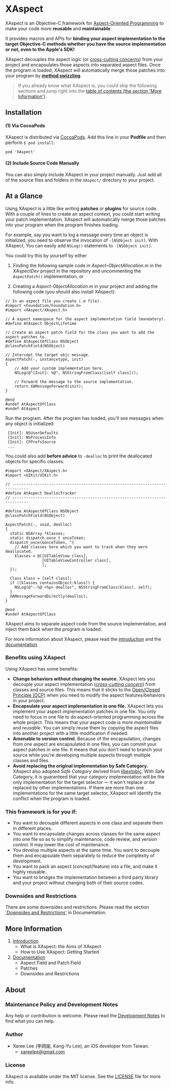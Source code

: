 # XAspect

XAspect is an Objective-C framework for [Aspect-Oriented Programming] to make your code more **reusable** and **maintainable**.

It provides macros and APIs for **binding your aspect implementation to the target Objective-C methods whether you have the source implementation or not, even to the Apple's SDK!**

XAspect decouples the aspect logic (or [cross-cutting concerns]) from your project and encapsulates those aspects into separated aspect files. Once the program is loaded, XAspect will automatically merge those patches into your program by [**method swizzling**][method swizzling].

> If you already know what XAspect is, you could skip the following sections and jump right into the [table of contents (the section 'More Information')](#more_information).


Installation
------------

#### (1) Via CocoaPods

XAspect is distributed via [CocoaPods]. Add this line in your **Podfile** and then perform `$ pod install`:

	pod 'XAspect'

#### (2) Include Source Code Manually

You can also simply include XAspect in your project manually. Just add all of the source files and folders in the `XAspect/` directory to your project.

At a Glance
-----------

Using XAspect is a little like writing **patches** or **plugins** for source code. With a couple of lines to create an aspect context, you could start writing your patch implementation. XAspect will automatically merge those patches into your program when the program finishes loading.

For example, say you want to log a message every time an object is initialized, you need to observe the invocation of `-[NSObject init]`. With XAspect, You can easily add `NSLog()` statements to `-[NSObject init]`.

You could try this by yourself by either

 1. Finding the following sample code in *Aspect-ObjectAllocation.m* in the *XAspectDev* project in the repository and uncommenting the `AspectPatch()` implementation, or

 2. Creating a *Aspect-ObjectAllocation.m* in your project and adding the following code (you should also install XAspect):


```objc
// In an aspect file you create (.m file).
#import <Foundation/Foundation.h>
#import <XAspect/XAspect.h>

// A aspect namespace for the aspect implementation field (mandatory).
#define AtAspect ObjectLifetime

// Create an aspect patch field for the class you want to add the aspect patches to.
#define AtAspectOfClass NSObject
@classPatchField(NSObject)

// Intercept the target objc message.
AspectPatch(-, instancetype, init)
{
	// Add your custom implementation here.
	NSLog(@"[Init]: %@", NSStringFromClass([self class]));

	// Forward the message to the source implementation.
	return XAMessageForward(init);
}

@end
#undef AtAspectOfClass
#undef AtAspect
```



Run the program. After the program has loaded, you'll see messages when any object is initialized:

```
 [Init]: NSUserDefaults
 [Init]: NSProcessInfo
 [Init]: CFPrefsSource
 ...
```

You could also add **before advice** to `-dealloc` to print the deallocated objects for specific classes. 

```objc
#import <XAspect/XAspect.h>
#import <UIKit/UIKit.h>

// -----------------------------------------------------------------------------
#define AtAspect DeallocTracker
// -----------------------------------------------------------------------------

#define AtAspectOfClass NSObject
@classPatchField(NSObject)

AspectPatch(-, void, dealloc)
{
  static NSArray *klasses;
  static dispatch_once_t onceToken;
  dispatch_once(&onceToken, ^{
    // Add classes here which you want to track when they were deallocated.
    klasses = @[[UITableView class],
                [UITableViewController class],
                ];
  });

  Class klass = [self class];
  if ([klasses containsObject:klass]) {
    NSLog(@"--%@ <%p> dealloc", NSStringFromClass(klass), self);
  }
  XAMessageForwardDirectly(dealloc);
}

@end
#undef AtAspectOfClass
```


XAspect aims to separate aspect code from the source implementation, and inject them back when the program is loaded.

For more information about XAspect, please read the [introduction][Introduction] and the [documentation][Documentation].


### Benefits using XAspect

Using XAspect has some benefits:

 * **Change behaviors without changing the source.** XAspect lets you decouple your aspect implementation ([*cross-cutting concern*][cross-cutting concern]) from classes and source files. This means that it sticks to the [Open/Closed Principle (OCP)][OCP] when you need to modify the aspect features/behaviors in your project.
 * **Encapsulate your aspect implementation in one file.** XAspect lets you implement your aspect implementation patches in one file. You only need to focus in one file to do aspect-oriented programming across the whole project. This means that your aspect code is more *maintainable* and *reusable*. You can simply reuse them by copying the aspect files into another project with a little modification if needed.
 * **Amenable to version control.** Because of the encapsulation, changes from one aspect are encapsulated in one files, you can commit your aspect patches in one file. It means that you don't need to branch your source while you're developing multiple aspects through multiple classes and files.
 * **Avoid replacing the original implementation by Safe Category.** XAspect also adopted *Safe Category* derived from [libextobjc]. With Safe Category, it is guaranteed that your category implementation will be the only implementation for the target selector — it won't replace or be replaced by other implementations. If there are more than one implementations for the same target selector, XAspect will identify the conflict when the program is loaded.


### This framework is for you if:

 - You want to decouple different aspects in one class and separate them in different places.
 - You want to encapsulate changes across classes for the same aspect into one file so as to simplify maintenance, code review, and version control. It may lower the cost of maintenance.
 - You develop multiple aspects at the same time. You want to decouple them and encapsulate them separately to reduce the complexity of development.
 - You want to pack an aspect (concept/feature) into a file, and make it highly reusable.
 - You want to bridges the implementation between a third party library and your project without changing both of their source codes.


### Downsides and Restrictions

There are some downsides and restrictions. Please read the section ['Downsides and Restrictions'][Downsides and Restrictions] in Documentation.


## More Information

 1. [Introduction]
	* What is XAspect: the Aims of XAspect
	* How to Use XAspect: Getting Started
 2. [Documentation]
	* Aspect Field and Patch Field
	* Patches
	* Downsides and Restrictions



## About

### Maintenance Policy and Development Notes
Any help or contribution is welcome. Please read the [Development Notes] to find what you can help.

### Author
* Xaree Lee (李岡諭, Kang-Yu Lee), an iOS developer from Taiwan.
    - <xareelee@gmail.com>

### License
XAspect is available under the MIT license. See the [LICENSE] file for more info.



<!--File Links-->
[Introduction]: Documents/Introduction_of_XAspect.md#introduction-of-xaspect
[Getting Started]: Documents/Getting_Started_using_XAspect.md
[XAspect Inside]: Documents/XAspect_Inside.md
[Documentation]: Documents/Documentation.md#documentation
[Downsides and Restrictions]: Documents/Documentation.md#downsides-and-restrictions
[Development Notes]: Documents/DevelopmentNotes.md
[LICENSE]: LICENSE.md


<!--Links-->
[Aspect-Oriented Programming]: http://en.wikipedia.org/wiki/Aspect-oriented_programming
[CocoaPods]: http://cocoapods.org
[Xaree Lee]: https://github.com/xareelee
[cross-cutting concern]: http://en.wikipedia.org/wiki/Cross-cutting_concern
[OCP]: http://en.wikipedia.org/wiki/Open/closed_principle
[cross-cutting concerns]: http://en.wikipedia.org/wiki/Cross-cutting_concern
[DSL]: http://en.wikipedia.org/wiki/Domain-specific_language
[method swizzling]: http://nshipster.com/method-swizzling/
[libextobjc]: https://github.com/jspahrsummers/libextobjc

